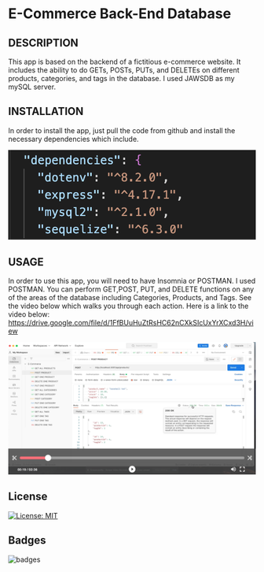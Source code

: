 # E-Commerce Back-End Database

## DESCRIPTION

This app is based on the backend of a fictitious e-commerce website. It includes the ability to do GETs, POSTs, PUTs, and DELETEs on different products, categories, and tags in the database. I used JAWSDB as my mySQL server.

## INSTALLATION

In order to install the app, just pull the code from github and install the necessary dependencies which include. 

![image](./Develop/images/Screen%20Shot%202022-09-01%20at%202.42.18%20PM.png)

## USAGE

In order to use this app, you will need to have Insomnia or POSTMAN. I used POSTMAN. You can perform GET,POST, PUT, and DELETE functions on any of the areas of the database including Categories, Products, and Tags. See the video below which walks you through each action.
Here is a link to the video below: https://drive.google.com/file/d/1FfBUuHuZtRsHC62nCXkSIcUxYrXCxd3H/view 

[![Watch the video](./Develop/images/Screen%20Shot%202022-09-01%20at%202.54.11%20PM.png)](https://drive.google.com/file/d/1FfBUuHuZtRsHC62nCXkSIcUxYrXCxd3H/view)

## License

[![License: MIT](https://img.shields.io/badge/License-MIT-yellow.svg)](https://opensource.org/licenses/MIT)

## Badges

![badges](https://img.shields.io/static/v1?label=javascript&message=100%&color=blue)